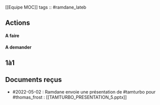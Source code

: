 [[Equipe MOC]]
tags :: #ramdane_lateb
## Actions
#### A faire

#### A demander

## 1à1
## Documents reçus
- #2022-05-02 : Ramdane envoie une présentation de #tamturbo pour #thomas_frost  : [[TAMTURBO_PRESENTATION_5.pptx]]

